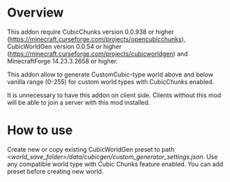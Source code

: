 # Overview
This addon require CubicChunks version 0.0.938 or higher (https://minecraft.curseforge.com/projects/opencubicchunks), CubicWorldGen version 0.0.54 or higher (https://minecraft.curseforge.com/projects/cubicworldgen) and MinecraftForge 14.23.3.2658 or higher.

This addon allow to generate CustomCubic-type world above and below vanilla range (0-255) for custom world types with CubicChunks enabled.

It is unnecessary to have this addon on client side. Clients without this mod will be able to join a server with this mod installed.

# How to use
Create new or copy existing CubicWorldGen preset to path *<world_save_folder>/data/cubicgen/custom_generator_settings.json*. Use any compatible world type with Cubic Chunks feature enabled. You can add preset before creating new world.
